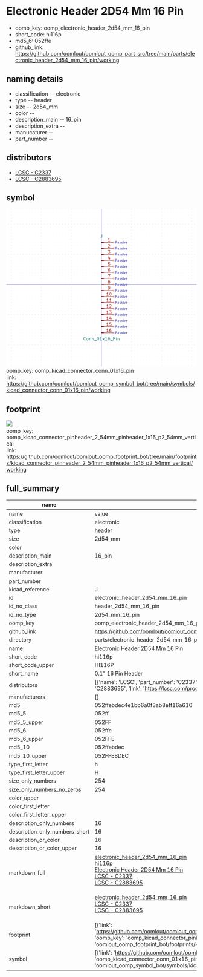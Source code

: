 # Electronic Header 2D54 Mm 16 Pin

  
* oomp_key: oomp_electronic_header_2d54_mm_16_pin 
* short_code: hi116p
* md5_6: 052ffe  
* github_link: https://github.com/oomlout/oomlout_oomp_part_src/tree/main/parts/electronic_header_2d54_mm_16_pin/working  
## naming details
* classification -- electronic
* type -- header
* size -- 2d54_mm
* color -- 
* description_main -- 16_pin
* description_extra -- 
* manucaturer -- 
* part_number -- 

## distributors
* [LCSC - C2337](https://lcsc.com/product-detail/C2337.html)  
* [LCSC - C2883695](https://lcsc.com/product-detail/C2883695.html)  


## symbol

![](symbol/0/working/working_600.png)  
oomp_key: oomp_kicad_connector_conn_01x16_pin  
link: https://github.com/oomlout/oomlout_oomp_symbol_bot/tree/main/symbols/kicad_connector_conn_01x16_pin/working  

## footprint

![](footprint/0/working/working_600.png)  
oomp_key: oomp_kicad_connector_pinheader_2_54mm_pinheader_1x16_p2_54mm_vertical  
link: https://github.com/oomlout/oomlout_oomp_footprint_bot/tree/main/footprints/kicad_connector_pinheader_2_54mm_pinheader_1x16_p2_54mm_vertical/working  

## full_summary
| name | value | 
| --- | --- | 
| name | value | 
| classification | electronic | 
| type | header | 
| size | 2d54_mm | 
| color |  | 
| description_main | 16_pin | 
| description_extra |  | 
| manufacturer |  | 
| part_number |  | 
| kicad_reference | J | 
| id | electronic_header_2d54_mm_16_pin | 
| id_no_class | header_2d54_mm_16_pin | 
| id_no_type | 2d54_mm_16_pin | 
| oomp_key | oomp_electronic_header_2d54_mm_16_pin | 
| github_link | https://github.com/oomlout/oomlout_oomp_part_src/tree/main/parts/electronic_header_2d54_mm_16_pin/working | 
| directory | parts/electronic_header_2d54_mm_16_pin | 
| name | Electronic Header 2D54 Mm 16 Pin | 
| short_code | hi116p | 
| short_code_upper | HI116P | 
| short_name | 0.1" 16 Pin Header | 
| distributors | [{'name': 'LCSC', 'part_number': 'C2337', 'link': 'https://lcsc.com/product-detail/C2337.html', 'id': 'distributor_lcsc'}, {'name': 'LCSC', 'part_number': 'C2883695', 'link': 'https://lcsc.com/product-detail/C2883695.html', 'id': 'distributor_lcsc'}] | 
| manufacturers | [] | 
| md5 | 052ffebdec4e1bb6a0f3ab8eff16a610 | 
| md5_5 | 052ff | 
| md5_5_upper | 052FF | 
| md5_6 | 052ffe | 
| md5_6_upper | 052FFE | 
| md5_10 | 052ffebdec | 
| md5_10_upper | 052FFEBDEC | 
| type_first_letter | h | 
| type_first_letter_upper | H | 
| size_only_numbers | 254 | 
| size_only_numbers_no_zeros | 254 | 
| color_upper |  | 
| color_first_letter |  | 
| color_first_letter_upper |  | 
| description_only_numbers | 16 | 
| description_only_numbers_short | 16 | 
| description_or_color | 16 | 
| description_or_color_upper | 16 | 
| markdown_full | [electronic_header_2d54_mm_16_pin](https://github.com/oomlout/oomlout_oomp_part_src/tree/main/parts/electronic_header_2d54_mm_16_pin/working)<br>[hi116p](https://github.com/oomlout/oomlout_oomp_part_src/tree/main/parts/electronic_header_2d54_mm_16_pin/working)<br>[Electronic Header 2D54 Mm 16 Pin](https://github.com/oomlout/oomlout_oomp_part_src/tree/main/parts/electronic_header_2d54_mm_16_pin/working)<br>[LCSC - C2337<br>](https://lcsc.com/product-detail/C2337.html)[LCSC - C2883695<br>](https://lcsc.com/product-detail/C2883695.html)<br> | 
| markdown_short | [electronic_header_2d54_mm_16_pin](https://github.com/oomlout/oomlout_oomp_part_src/tree/main/parts/electronic_header_2d54_mm_16_pin/working)<br>[LCSC - C2337<br>](https://lcsc.com/product-detail/C2337.html)[LCSC - C2883695<br>](https://lcsc.com/product-detail/C2883695.html)<br> | 
| footprint | [{'link': 'https://github.com/oomlout/oomlout_oomp_footprint_bot/tree/main/foootprntss/kicad_connector_pinheader_2_54mm_pinheader_1x16_p2_54mm_vertical', 'oomp_key': 'oomp_kicad_connector_pinheader_2_54mm_pinheader_1x16_p2_54mm_vertical', 'directory': 'oomlout_oomp_footprint_bot/footprints/kicad_connector_pinheader_2_54mm_pinheader_1x16_p2_54mm_vertical//working/working.kicad_mod'}] | 
| symbol | [{'link': 'https://github.com/oomlout/oomlout_oomp_symbol_bot/tree/main/symbols/kicad_connector_conn_01x16_pin', 'oomp_key': 'oomp_kicad_connector_conn_01x16_pin', 'directory': 'oomlout_oomp_symbol_bot/symbols/kicad_connector_conn_01x16_pin//working/working.kicad_sym'}] | 

